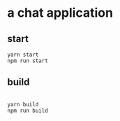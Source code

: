 # a chat application

## start

```
yarn start
npm run start
```

## build

```

yarn build
npm run build

```
